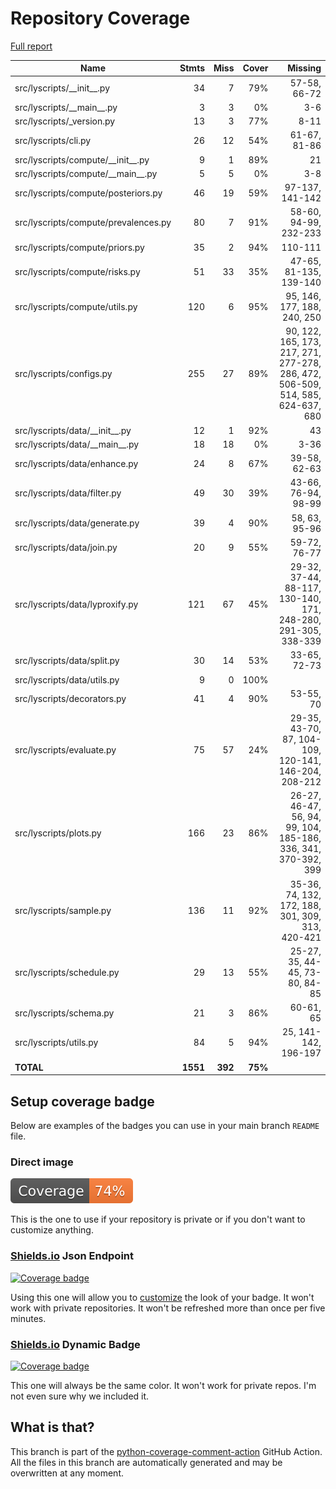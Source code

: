 # Repository Coverage

[Full report](https://htmlpreview.github.io/?https://github.com/lycosystem/lyscripts/blob/python-coverage-comment-action-data/htmlcov/index.html)

| Name                                  |    Stmts |     Miss |   Cover |   Missing |
|-------------------------------------- | -------: | -------: | ------: | --------: |
| src/lyscripts/\_\_init\_\_.py         |       34 |        7 |     79% |57-58, 66-72 |
| src/lyscripts/\_\_main\_\_.py         |        3 |        3 |      0% |       3-6 |
| src/lyscripts/\_version.py            |       13 |        3 |     77% |      8-11 |
| src/lyscripts/cli.py                  |       26 |       12 |     54% |61-67, 81-86 |
| src/lyscripts/compute/\_\_init\_\_.py |        9 |        1 |     89% |        21 |
| src/lyscripts/compute/\_\_main\_\_.py |        5 |        5 |      0% |       3-8 |
| src/lyscripts/compute/posteriors.py   |       46 |       19 |     59% |97-137, 141-142 |
| src/lyscripts/compute/prevalences.py  |       80 |        7 |     91% |58-60, 94-99, 232-233 |
| src/lyscripts/compute/priors.py       |       35 |        2 |     94% |   110-111 |
| src/lyscripts/compute/risks.py        |       51 |       33 |     35% |47-65, 81-135, 139-140 |
| src/lyscripts/compute/utils.py        |      120 |        6 |     95% |95, 146, 177, 188, 240, 250 |
| src/lyscripts/configs.py              |      255 |       27 |     89% |90, 122, 165, 173, 217, 271, 277-278, 286, 472, 506-509, 514, 585, 624-637, 680 |
| src/lyscripts/data/\_\_init\_\_.py    |       12 |        1 |     92% |        43 |
| src/lyscripts/data/\_\_main\_\_.py    |       18 |       18 |      0% |      3-36 |
| src/lyscripts/data/enhance.py         |       24 |        8 |     67% |39-58, 62-63 |
| src/lyscripts/data/filter.py          |       49 |       30 |     39% |43-66, 76-94, 98-99 |
| src/lyscripts/data/generate.py        |       39 |        4 |     90% |58, 63, 95-96 |
| src/lyscripts/data/join.py            |       20 |        9 |     55% |59-72, 76-77 |
| src/lyscripts/data/lyproxify.py       |      121 |       67 |     45% |29-32, 37-44, 88-117, 130-140, 171, 248-280, 291-305, 338-339 |
| src/lyscripts/data/split.py           |       30 |       14 |     53% |33-65, 72-73 |
| src/lyscripts/data/utils.py           |        9 |        0 |    100% |           |
| src/lyscripts/decorators.py           |       41 |        4 |     90% | 53-55, 70 |
| src/lyscripts/evaluate.py             |       75 |       57 |     24% |29-35, 43-70, 87, 104-109, 120-141, 146-204, 208-212 |
| src/lyscripts/plots.py                |      166 |       23 |     86% |26-27, 46-47, 56, 94, 99, 104, 185-186, 336, 341, 370-392, 399 |
| src/lyscripts/sample.py               |      136 |       11 |     92% |35-36, 74, 132, 172, 188, 301, 309, 313, 420-421 |
| src/lyscripts/schedule.py             |       29 |       13 |     55% |25-27, 35, 44-45, 73-80, 84-85 |
| src/lyscripts/schema.py               |       21 |        3 |     86% | 60-61, 65 |
| src/lyscripts/utils.py                |       84 |        5 |     94% |25, 141-142, 196-197 |
|                             **TOTAL** | **1551** |  **392** | **75%** |           |


## Setup coverage badge

Below are examples of the badges you can use in your main branch `README` file.

### Direct image

[![Coverage badge](https://raw.githubusercontent.com/lycosystem/lyscripts/python-coverage-comment-action-data/badge.svg)](https://htmlpreview.github.io/?https://github.com/lycosystem/lyscripts/blob/python-coverage-comment-action-data/htmlcov/index.html)

This is the one to use if your repository is private or if you don't want to customize anything.

### [Shields.io](https://shields.io) Json Endpoint

[![Coverage badge](https://img.shields.io/endpoint?url=https://raw.githubusercontent.com/lycosystem/lyscripts/python-coverage-comment-action-data/endpoint.json)](https://htmlpreview.github.io/?https://github.com/lycosystem/lyscripts/blob/python-coverage-comment-action-data/htmlcov/index.html)

Using this one will allow you to [customize](https://shields.io/endpoint) the look of your badge.
It won't work with private repositories. It won't be refreshed more than once per five minutes.

### [Shields.io](https://shields.io) Dynamic Badge

[![Coverage badge](https://img.shields.io/badge/dynamic/json?color=brightgreen&label=coverage&query=%24.message&url=https%3A%2F%2Fraw.githubusercontent.com%2Flycosystem%2Flyscripts%2Fpython-coverage-comment-action-data%2Fendpoint.json)](https://htmlpreview.github.io/?https://github.com/lycosystem/lyscripts/blob/python-coverage-comment-action-data/htmlcov/index.html)

This one will always be the same color. It won't work for private repos. I'm not even sure why we included it.

## What is that?

This branch is part of the
[python-coverage-comment-action](https://github.com/marketplace/actions/python-coverage-comment)
GitHub Action. All the files in this branch are automatically generated and may be
overwritten at any moment.